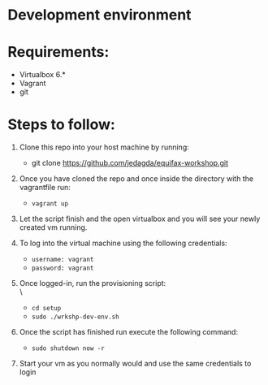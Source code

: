 # Development environment

 # Requirements: 
- Virtualbox 6.* <br/>
- Vagrant
- git

# Steps to follow:
 1. Clone this repo into your host machine by running: <br/>
    - git clone https://github.com/jedagda/equifax-workshop.git
 
 2. Once you have cloned the repo and once inside the directory with the vagrantfile run: <br/>
    - `vagrant up`

 3. Let the script finish and the open virtualbox and you will see your newly created vm running.  <br/>

 2. To log into the virtual machine using the following credentials: <br/>
    - `username: vagrant`
    - `password: vagrant`

3. Once logged-in, run the provisioning script: <br/>\
    - `cd setup`
    - `sudo ./wrkshp-dev-env.sh`

4. Once the script has finished run execute the following command: <br/>

    - `sudo shutdown now -r`

5. Start your vm as you normally would and use the same credentials to login



